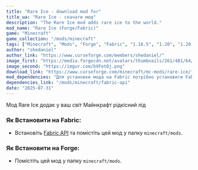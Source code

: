 ```yaml
---
title: "Rare Ice - download mod for"
title_ua: "Rare Ice - скачати мод"
description: "The Rare Ice mod adds rare ice to the world."
mod_name: "Rare Ice (Forge/Fabric)"
game: "Minecraft"
game_collection: "/mods/minecraft"
tags: ["Minecraft", "Mods", "Forge", "Fabric", "1.16.5", "1.20", "1.20.1", "1.21", "1.21.1", "1.21.3", "1.21.4", "1.21.5"]
author: "shedaniel"
author_link: "https://www.curseforge.com/members/shedaniel/"
image_first: "https://media.forgecdn.net/avatars/thumbnails/261/481/64/64/637217899340677589.png"
image_second: "https://imgur.com/bXFetOj.png"
download_link: "https://www.curseforge.com/minecraft/mc-mods/rare-ice/files/all?page=1&amp;pageSize=20"
mod_dependencies: "Для установки мода на Fabric потрібно установити Fabric API"
dependencies_link: "/mods/minecraft/fabric-api"
date: "2025-07-31"
---
```


Мод Rare Ice додає у ваш світ Майнкрафт рідкісний лід

### Як Встановити на Fabric:

- Встановіть [Fabric API](/mods/minecraft/fabric-api) та помістіть цей мод у папку  `minecraft/mods`.

### Як Встановити на Forge:

- Помістіть цей мод у папку `minecraft/mods`.


